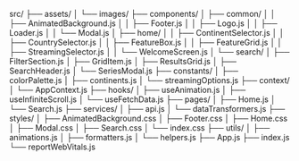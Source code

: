 src/
  ├── assets/
  │   └── images/
  ├── components/
  │   ├── common/
  │   │   ├── AnimatedBackground.js
  │   │   ├── Footer.js
  │   │   ├── Logo.js
  │   │   ├── Loader.js
  │   │   └── Modal.js
  │   ├── home/
  │   │   ├── ContinentSelector.js
  │   │   ├── CountrySelector.js
  │   │   ├── FeatureBox.js
  │   │   ├── FeatureGrid.js
  │   │   ├── StreamingSelector.js
  │   │   └── WelcomeScreen.js
  │   └── search/
  │       ├── FilterSection.js
  │       ├── GridItem.js
  │       ├── ResultsGrid.js
  │       ├── SearchHeader.js
  │       └── SeriesModal.js
  ├── constants/
  │   ├── colorPalette.js
  │   ├── continents.js
  │   └── streamingOptions.js
  ├── context/
  │   └── AppContext.js
  ├── hooks/
  │   ├── useAnimation.js
  │   ├── useInfiniteScroll.js
  │   └── useFetchData.js
  ├── pages/
  │   ├── Home.js
  │   └── Search.js
  ├── services/
  │   ├── api.js
  │   └── dataTransformers.js
  ├── styles/
  │   ├── AnimatedBackground.css
  │   ├── Footer.css
  │   ├── Home.css
  │   ├── Modal.css
  │   ├── Search.css
  │   └── index.css
  ├── utils/
  │   ├── animations.js
  │   ├── formatters.js
  │   └── helpers.js
  ├── App.js
  ├── index.js
  └── reportWebVitals.js